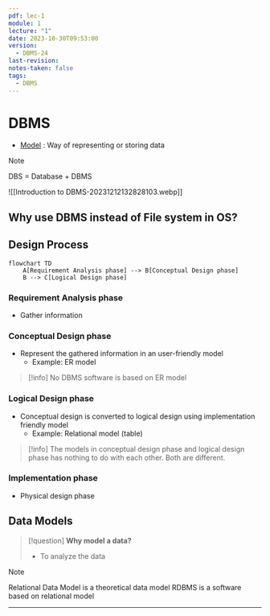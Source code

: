 ```yaml
---
pdf: lec-1
module: 1
lecture: "1"
date: 2023-10-30T09:53:00
version:
  - DBMS-24
last-revision: 
notes-taken: false
tags:
  - DBMS
---
```

# DBMS

- <u>Model</u> : Way of representing or storing data


> [!NOTE] 
> DBS = Database + DBMS

![[Introduction to DBMS-20231212132828103.webp]]

## Why use DBMS instead of File system in OS?


## Design Process

```mermaid
flowchart TD
	A[Requirement Analysis phase] --> B[Conceptual Design phase]
	B --> C[Logical Design phase]
```

### Requirement Analysis phase
- Gather information

### Conceptual Design phase
- Represent the gathered information in an user-friendly model
	- Example: ER model

> [!info] 
> No DBMS software is based on ER model

### Logical Design phase
- Conceptual design is converted to logical design using implementation friendly model
	- Example: Relational model (table)


> [!info] 
> The models in conceptual design phase and logical design phase has nothing to do with each other. Both are different.

### Implementation phase
- Physical design phase

## Data Models



> [!question] 
>  **Why model a data?**
> - To analyze the data


> [!NOTE] 
> Relational Data Model is a theoretical data model
> RDBMS is a software based on relational model



----